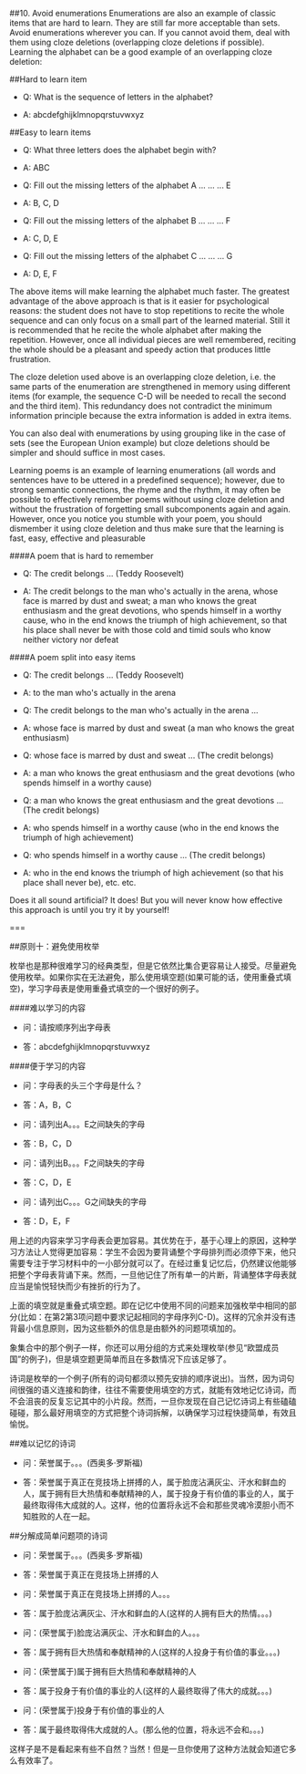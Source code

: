 ##10. Avoid enumerations
Enumerations are also an example of classic items that are hard to learn. They are still far more acceptable than sets. Avoid enumerations wherever you can. If you cannot avoid them, deal with them using cloze deletions (overlapping cloze deletions if possible). Learning the alphabet can be a good example of an overlapping cloze deletion:

##Hard to learn item

- Q: What is the sequence of letters in the alphabet?

- A: abcdefghijklmnopqrstuvwxyz

##Easy to learn items

- Q: What three letters does the alphabet begin with?

- A: ABC

- Q: Fill out the missing letters of the alphabet A ... ... ... E

- A: B, C, D

- Q: Fill out the missing letters of the alphabet B ... ... ... F

- A: C, D, E

- Q: Fill out the missing letters of the alphabet C ... ... ... G

- A: D, E, F

The above items will make learning the alphabet much faster. The greatest advantage of the above approach is that is it easier for psychological reasons: the student does not have to stop repetitions to recite the whole sequence and can only focus on a small part of the learned material. Still it is recommended that he recite the whole alphabet after making the repetition. However, once all individual pieces are well remembered, reciting the whole should be a pleasant and speedy action that produces little frustration.

The cloze deletion used above is an overlapping cloze deletion, i.e. the same parts of the enumeration are strengthened in memory using different items (for example, the sequence C-D will be needed to recall the second and the third item). This redundancy does not contradict the minimum information principle because the extra information is added in extra items.

You can also deal with enumerations by using grouping like in the case of sets (see the European Union example) but cloze deletions should be simpler and should suffice in most cases.

Learning poems is an example of learning enumerations (all words and sentences have to be uttered in a predefined sequence); however, due to strong semantic connections, the rhyme and the rhythm, it may often be possible to effectively remember poems without using cloze deletion and without the frustration of forgetting small subcomponents again and again. However, once you notice you stumble with your poem, you should dismember it using cloze deletion and thus make sure that the learning is fast, easy, effective and pleasurable

####A poem that is hard to remember

- Q: The credit belongs ... (Teddy Roosevelt)

- A: The credit belongs to the man who's actually in the arena, whose face is marred by dust and sweat; a man who knows the great enthusiasm and the great devotions, who spends himself in a worthy cause, who in the end knows the triumph of high achievement, so that his place shall never be with those cold and timid souls who know neither victory nor defeat 

####A poem split into easy items

- Q: The credit belongs ... (Teddy Roosevelt)
- A: to the man who's actually in the arena

- Q: The credit belongs to the man who's actually in the arena ... 
- A: whose face is marred by dust and sweat (a man who knows the great enthusiasm)

- Q: whose face is marred by dust and sweat ... (The credit belongs) 
- A: a man who knows the great enthusiasm and the great devotions (who spends himself in a worthy cause)

- Q: a man who knows the great enthusiasm and the great devotions ... (The credit belongs) 
- A: who spends himself in a worthy cause (who in the end knows the triumph of high achievement)

- Q: who spends himself in a worthy cause ... (The credit belongs) 
- A: who in the end knows the triumph of high achievement (so that his place shall never be), etc. etc.

Does it all sound artificial? It does! But you will never know how effective this approach is until you try it by yourself!

===

##原则十：避免使用枚举

枚举也是那种很难学习的经典类型，但是它依然比集合更容易让人接受。尽量避免使用枚举。如果你实在无法避免，那么使用填空题(如果可能的话，使用重叠式填空)，学习字母表是使用重叠式填空的一个很好的例子。

####难以学习的内容

- 问：请按顺序列出字母表

- 答：abcdefghijklmnopqrstuvwxyz

####便于学习的内容

- 问：字母表的头三个字母是什么？

- 答：A，B，C

- 问：请列出A。。。E之间缺失的字母

- 答：B，C，D

- 问：请列出B。。。F之间缺失的字母

- 答：C，D，E

- 问：请列出C。。。G之间缺失的字母

- 答：D，E，F

用上述的内容来学习字母表会更加容易。其优势在于，基于心理上的原因，这种学习方法让人觉得更加容易：学生不会因为要背诵整个字母排列而必须停下来，他只需要专注于学习材料中的一小部分就可以了。在经过重复记忆后，仍然建议他能够把整个字母表背诵下来。然而，一旦他记住了所有单一的片断，背诵整体字母表就应当是愉悦轻快而少有挫折的行为了。


上面的填空就是重叠式填空题。即在记忆中使用不同的问题来加强枚举中相同的部分(比如：在第2第3项问题中要求记起相同的字母序列C-D)。这样的冗余并没有违背最小信息原则，因为这些额外的信息是由额外的问题项填加的。

象集合中的那个例子一样，你还可以用分组的方式来处理枚举(参见“欧盟成员国”的例子)，但是填空题更简单而且在多数情况下应该足够了。

诗词是枚举的一个例子(所有的词句都须以预先安排的顺序说出)。当然，因为词句间很强的语义连接和韵律，往往不需要使用填空的方式，就能有效地记忆诗词，而不会沮丧的反复忘记其中的小片段。然而，一旦你发现在自己记忆诗词上有些磕磕碰碰，那么最好用填空的方式把整个诗词拆解，以确保学习过程快捷简单，有效且愉悦。

##难以记忆的诗词

- 问：荣誉属于。。。(西奥多·罗斯福)

- 答：荣誉属于真正在竞技场上拼搏的人，属于脸庞沾满灰尘、汗水和鲜血的人，属于拥有巨大热情和奉献精神的人，属于投身于有价值的事业的人，属于最终取得伟大成就的人。这样，他的位置将永远不会和那些灵魂冷漠胆小而不知胜败的人在一起。

##分解成简单问题项的诗词

- 问：荣誉属于。。。(西奥多·罗斯福)

- 答：荣誉属于真正在竞技场上拼搏的人

- 问：荣誉属于真正在竞技场上拼搏的人。。。

- 答：属于脸庞沾满灰尘、汗水和鲜血的人(这样的人拥有巨大的热情。。。)

- 问：(荣誉属于)脸庞沾满灰尘、汗水和鲜血的人。。。

- 答：属于拥有巨大热情和奉献精神的人(这样的人投身于有价值的事业。。。)

- 问：(荣誉属于)属于拥有巨大热情和奉献精神的人

- 答：属于投身于有价值的事业的人(这样的人最终取得了伟大的成就。。。)

- 问：(荣誉属于)投身于有价值的事业的人

- 答：属于最终取得伟大成就的人。(那么他的位置，将永远不会和。。。)

这样子是不是看起来有些不自然？当然！但是一旦你使用了这种方法就会知道它多么有效率了。
